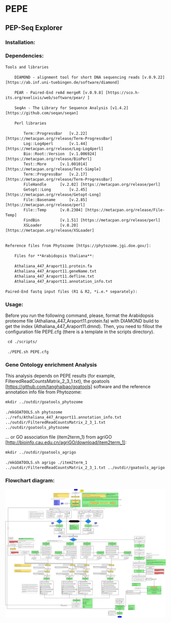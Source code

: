 # PEPE

## PEP-Seq Explorer

### Installation:


### Dependencies:

	Tools and libraries

		DIAMOND - alignment tool for short DNA sequencing reads [v.0.9.22] [https://ab.inf.uni-tuebingen.de/software/diamond]

		PEAR - Paired-End reAd mergeR [v.0.9.8] [https://sco.h-its.org/exelixis/web/software/pear/ ]

		SeqAn - The Library for Sequence Analysis [v1.4.2] [https://github.com/seqan/seqan]

		Perl libraries

			Term::ProgressBar	[v.2.22] [https://metacpan.org/release/Term-ProgressBar]
			Log::Log4perl		[v.1.44] [https://metacpan.org/release/Log-Log4perl]
			Bio::Root::Version	[v.1.006924] [https://metacpan.org/release/BioPerl]
			Test::More		[v.1.001014] [https://metacpan.org/release/Test-Simple]
			Term::ProgressBar	[v.2.17] [https://metacpan.org/release/Term-ProgressBar]
			FileHandle		[v.2.02] [https://metacpan.org/release/perl]
			Getopt::Long		[v.2.45] [https://metacpan.org/release/Getopt-Long]
			File::Basename		[v.2.85] [https://metacpan.org/release/perl]
			File::Temp		[v.0.2304] [https://metacpan.org/release/File-Temp]
			FindBin			[v.1.51] [https://metacpan.org/release/perl]
			XSLoader		[v.0.20] [https://metacpan.org/release/XSLoader]


	Reference files from Phytozome [https://phytozome.jgi.doe.gov/]:
	
		Files for **Arabidopsis thaliana**:
		
		Athaliana_447_Araport11.protein.fa
		Athaliana_447_Araport11.geneName.txt
		Athaliana_447_Araport11.defline.txt
		Athaliana_447_Araport11.annotation_info.txt	
	
	Paired-End fastq input files (R1 & R2, *i.e.* separately):

### Usage:

 Before you run the following command, please, format the Arabidopsis proteome file (Athaliana_447_Araport11.protein.fa) with DIAMOND build to
get the index (Athaliana_447_Araport11.dmnd). Then, you need to fillout the configuration file PEPE.cfg (there is a template in the scripts directory).

```
 cd ./scripts/

 ./PEPE.sh PEPE.cfg
```

### Gene Ontology enrichment Analysis

This analysis depends on PEPE results (for example, FilteredReadCountsMatrix_2_3_1.txt), the goatools [https://github.com/tanghaibao/goatools] software and the reference annotation info file from Phytozome:

```
mkdir ../outdir/goatools_phytozome

./mkGOATOOLS.sh phytozome ../refs/Athaliana_447_Araport11.annotation_info.txt ../outdir/FilteredReadCountsMatrix_2_3_1.txt ../outdir/goatools_phytozome
```

... or GO association file (item2term_1) from agriGO [http://bioinfo.cau.edu.cn/agriGO/download/item2term_1]:

```
mkdir ../outdir/goatools_agrigo

./mkGOATOOLS.sh agrigo ./item2term_1 ../outdir/FilteredReadCountsMatrix_2_3_1.txt ../outdir/goatools_agrigo

```

### Flowchart diagram:

![Flowchart diagram](https://raw.githubusercontent.com/bioinfo-fcav/PEPE/master/DiagramPEP-Seq-v6.png)

